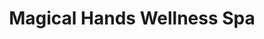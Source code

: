 ---
title: "Magical Hands Wellness Spa"
url: /cebu-city/magical-hands-wellness-spa/
shop: massage
---